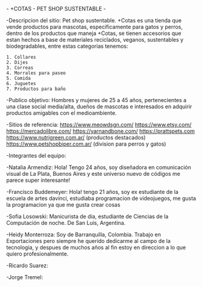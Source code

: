 *-* +COTAS - PET SHOP SUSTENTABLE *-*

-Descripcion del sitio:
Pet shop sustentable.
+Cotas es una tienda que vende productos para mascotas, especificamente para gatos y perros, dentro de los productos que maneja +Cotas, se tienen accesorios que estan hechos a base de materiales reciclados, veganos, sustentables y biodegradables, entre estas categorias tenemos:

    1. Collares
    2. Dijes
    3. Correas
    4. Morrales para paseo
    5. Comida
    6. Juguetes
    7. Productos para baño


-Publico objetivo:
Hombres y mujeres de 25 a 45 años, pertenecientes a una clase social media/alta, dueños de mascotas e interesados en adquirir productos amigables con el medioambiente.

-Sitios de referencia:
      https://www.meowdsgn.com/
      https://www.etsy.com/
      https://mercadolibre.com/
      https://yarnandbone.com/
      https://prattspets.com
      https://www.nutrigreen.com.ar/  (productos destacados)
      https://www.petshopbiper.com.ar/   (division  para perros y gatos)

-Integrantes del equipo:

-Natalia Armendiz: Hola! Tengo 24 años, soy diseñadora en comunicación visual de La Plata, Buenos Aires y este universo nuevo de códigos me parece super interesante!

-Francisco Buddemeyer: Hola! tengo 21 años, soy ex estudiante de la escuela de artes davinci, estudiaba programacion de videojuegos, me gusta la programacion ya que me gusta crear cosas

-Sofia Losowski: 
Manicurista de dia, estudiante de Ciencias de la Computación de noche. De San Luis, Argentina.

-Heidy Monterroza: Soy de Barranquilla, Colombia. Trabajo en Exportaciones pero siempre he querido dedicarme al campo de la tecnologia, y despues de muchos años al fin estoy en direccion a lo que quiero profesionalmente.

-Ricardo Suarez:

-Jorge Tremel:
